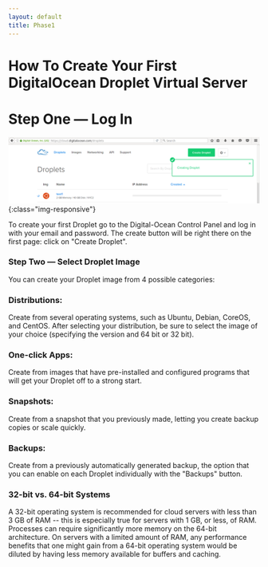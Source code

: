 ```yaml
---
layout: default
title: Phase1
---
```


# How To Create Your First DigitalOcean Droplet Virtual Server

# Step One — Log In
![image-title-here](/img/posts_Schematics/createdSuccesfully.png){:class="img-responsive"}

To create your first Droplet go to the Digital-Ocean Control Panel and log in with your email and password. The create button will be right there on the first page: click on "Create Droplet".


<h3> Step Two — Select Droplet Image </h3><p>You can create your Droplet image from 4 possible categories:

<h3> Distributions: </h3><p>Create from several operating systems, such as Ubuntu, Debian, CoreOS, and CentOS. After selecting your distribution, be sure to select the image of your choice (specifying the version and 64 bit or 32 bit).</p>


<h3> One-click Apps: </h3><p>
Create from images that have pre-installed and configured programs that will get your Droplet off to a strong start.</p>


<h3> Snapshots: </h3><p>
Create from a snapshot that you previously made, letting you create backup copies or scale quickly.</p>


<h3> Backups: </h3><p>
Create from a previously automatically generated backup, the option that you can enable on each Droplet individually with the "Backups" button.</p>


<h3> 32-bit vs. 64-bit Systems </h3><p>A 32-bit operating system is recommended for cloud servers with less than 3 GB of RAM -- this is especially true for servers with 1 GB, or less, of RAM. Processes can require significantly more memory on the 64-bit architecture. On servers with a limited amount of RAM, any performance benefits that one might gain from a 64-bit operating system would be diluted by having less memory available for buffers and caching.
